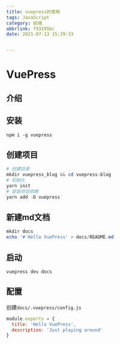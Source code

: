 ```yaml
---
title: vuepress的使用
tags: JavaScript
category: 前端
abbrlink: f93195bc
date: 2021-07-13 15:29:33


---
```


# VuePress

## 介绍

## 安装
`npm i -g vuepress`

## 创建项目

```powershell
# 创建目录
mkdir vuepress_blog && cd vuepress-blog
# 初始化
yarn init
# 安装项目依赖
yarn add -D vuepress
```


## 新建md文档
```powershell
mkdir docs
echo '# Hello VuePress' > docs/README.md
```

## 启动
`vuepress dev docs`


## 配置
创建`docs/.vuepress/config.js`
```js
module.exports = {
  title: 'Hello VuePress',
  description: 'Just playing around'
}
```